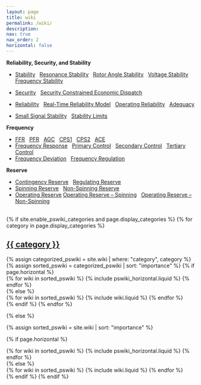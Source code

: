 ```yaml
---
layout: page
title: wiki
permalink: /wiki/
description:
nav: true
nav_order: 2
horizontal: false
---
```


**Reliability, Security, and Stability**

- [<u>Stability</u>](/wiki/stability) &nbsp; [<u>Resonance Stability</u>](/wiki/resonance-stability) &nbsp; [<u>Rotor Angle Stability</u>](/wiki/rotor-angle-stability) &nbsp; [<u>Voltage Stability</u>](/wiki/voltage-stability) &nbsp; [<u>Frequency Stability</u>](/wiki/frequency-stability)
- [<u>Security</u>](/wiki/security) &nbsp; [<u>Security Constrained Economic Dispatch</u>](/wiki/economic-dispatch)
- [<u>Reliability</u>](/wiki/reliability) &nbsp; [<u>Real-Time Reliability Model</u>](/wiki/real-time-reliability-model) &nbsp; [<u>Operating Reliability</u>](/wiki/operating-reliability) &nbsp; [<u>Adequacy</u>](/wiki/adequacy)

- [<u>Small Signal Stability</u>](/wiki/small-signal-stability) &nbsp; [<u>Stability Limits</u>](/wiki/stability-limits)

**Frequency**

- [<u>FFR</u>](/wiki/fast-frequency-response) &nbsp; [<u>PFR</u>](/wiki/primary-frequency-response) &nbsp; [<u>AGC</u>](/wiki/automatic-generation-control) &nbsp; [<u>CPS1</u>](/wiki/control-performance-standard-1) &nbsp; [<u>CPS2</u>](/wiki/control-performance-standard-2) &nbsp; [<u>ACE</u>](/wiki/area-control-error)
- [<u>Frequency Response</u>](/wiki/frequnecy-response) &nbsp; [<u>Primary Control</u>](/wiki/primary-control) &nbsp; [<u>Secondary Control</u>](/wiki/secondary-control) &nbsp; [<u>Tertiary Control</u>](/wiki/tertiary-control)
- [<u>Frequency Deviation</u>](/wiki/frequency-deviation) &nbsp; [<u>Frequency Regulation</u>](/wiki/frequency-regulation)

**Reserve**

- [<u>Contingency Reserve</u>](/wiki/contingency-reserve) &nbsp; [<u>Regulating Reserve</u>](/wiki/regulating-reserve)
- [<u>Spinning Reserve</u>](/wiki/spinning-reserve) &nbsp; [<u>Non-Spinning Reserve</u>](/wiki/non-spinning-reserve)
- [<u>Operating Reserve</u>](/wiki/operting-reserve) [<u>Operating Reserve – Spinning</u>](/wiki/operating-reserve-spinning) &nbsp; [<u>Operating Reserve – Non-Spinning</u>](/wiki/operating-reserve-non-spinning)

<br>

<!-- pages/wiki.md -->
<div class="wiki">
{% if site.enable_pswiki_categories and page.display_categories %}
  <!-- Display categorized wiki -->
  {% for category in page.display_categories %}
  <a id="{{ category }}" href=".#{{ category }}">
    <h2 class="category">{{ category }}</h2>
  </a>
  {% assign categorized_pswiki = site.wiki | where: "category", category %}
  {% assign sorted_pswiki = categorized_pswiki | sort: "importance" %}
  <!-- Generate cards for each wiki -->
  {% if page.horizontal %}
  <div class="container">
    <div class="row row-cols-1 row-cols-md-2">
    {% for wiki in sorted_pswiki %}
      {% include pswiki_horizontal.liquid %}
    {% endfor %}
    </div>
  </div>
  {% else %}
  <div class="row row-cols-1 row-cols-md-3">
    {% for wiki in sorted_pswiki %}
      {% include wiki.liquid %}
    {% endfor %}
  </div>
  {% endif %}
  {% endfor %}

{% else %}

<!-- Display wiki without categories -->

{% assign sorted_pswiki = site.wiki | sort: "importance" %}

  <!-- Generate cards for each wiki -->

{% if page.horizontal %}

  <div class="container">
    <div class="row row-cols-1 row-cols-md-2">
    {% for wiki in sorted_pswiki %}
      {% include pswiki_horizontal.liquid %}
    {% endfor %}
    </div>
  </div>
  {% else %}
  <div class="row row-cols-1 row-cols-md-3">
    {% for wiki in sorted_pswiki %}
      {% include wiki.liquid %}
    {% endfor %}
  </div>
  {% endif %}
{% endif %}
</div>

<br>
